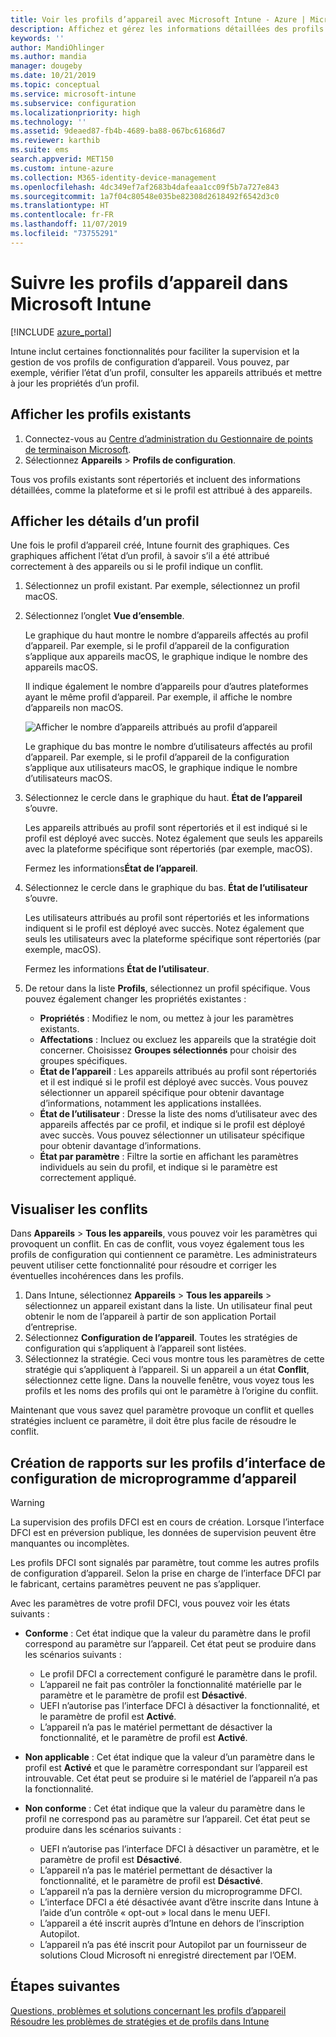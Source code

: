 ```yaml
---
title: Voir les profils d’appareil avec Microsoft Intune - Azure | Microsoft Docs
description: Affichez et gérez les informations détaillées des profils de configuration d’appareil dans Microsoft Intune, consultez un graphique du nombre d’appareils attribués à un profil, et découvrez quels appareils ont des profils attribués ou déployés. Vous pouvez aussi résoudre les problèmes des profils qui ont des paramètres en conflit.
keywords: ''
author: MandiOhlinger
ms.author: mandia
manager: dougeby
ms.date: 10/21/2019
ms.topic: conceptual
ms.service: microsoft-intune
ms.subservice: configuration
ms.localizationpriority: high
ms.technology: ''
ms.assetid: 9deaed87-fb4b-4689-ba88-067bc61686d7
ms.reviewer: karthib
ms.suite: ems
search.appverid: MET150
ms.custom: intune-azure
ms.collection: M365-identity-device-management
ms.openlocfilehash: 4dc349ef7af2683b4dafeaa1cc09f5b7a727e843
ms.sourcegitcommit: 1a7f04c80548e035be82308d2618492f6542d3c0
ms.translationtype: HT
ms.contentlocale: fr-FR
ms.lasthandoff: 11/07/2019
ms.locfileid: "73755291"
---
```

# <a name="monitor-device-profiles-in-microsoft-intune"></a>Suivre les profils d’appareil dans Microsoft Intune

[!INCLUDE [azure_portal](../includes/azure_portal.md)]

Intune inclut certaines fonctionnalités pour faciliter la supervision et la gestion de vos profils de configuration d’appareil. Vous pouvez, par exemple, vérifier l’état d’un profil, consulter les appareils attribués et mettre à jour les propriétés d’un profil.

## <a name="view-existing-profiles"></a>Afficher les profils existants

1. Connectez-vous au [Centre d’administration du Gestionnaire de points de terminaison Microsoft](https://go.microsoft.com/fwlink/?linkid=2109431).
2. Sélectionnez **Appareils** > **Profils de configuration**.

Tous vos profils existants sont répertoriés et incluent des informations détaillées, comme la plateforme et si le profil est attribué à des appareils.

## <a name="view-details-on-a-profile"></a>Afficher les détails d’un profil

Une fois le profil d’appareil créé, Intune fournit des graphiques. Ces graphiques affichent l’état d’un profil, à savoir s’il a été attribué correctement à des appareils ou si le profil indique un conflit.

1. Sélectionnez un profil existant. Par exemple, sélectionnez un profil macOS.
2. Sélectionnez l’onglet **Vue d’ensemble**.

    Le graphique du haut montre le nombre d’appareils affectés au profil d’appareil. Par exemple, si le profil d’appareil de la configuration s’applique aux appareils macOS, le graphique indique le nombre des appareils macOS.

    Il indique également le nombre d’appareils pour d’autres plateformes ayant le même profil d’appareil. Par exemple, il affiche le nombre d’appareils non macOS.

    ![Afficher le nombre d’appareils attribués au profil d’appareil](./media/device-profile-monitor/device-configuration-profile-graphical-chart.png)

    Le graphique du bas montre le nombre d’utilisateurs affectés au profil d’appareil. Par exemple, si le profil d’appareil de la configuration s’applique aux utilisateurs macOS, le graphique indique le nombre d’utilisateurs macOS.

3. Sélectionnez le cercle dans le graphique du haut. **État de l’appareil** s’ouvre.

    Les appareils attribués au profil sont répertoriés et il est indiqué si le profil est déployé avec succès. Notez également que seuls les appareils avec la plateforme spécifique sont répertoriés (par exemple, macOS).

    Fermez les informations**État de l’appareil**.

4. Sélectionnez le cercle dans le graphique du bas. **État de l’utilisateur** s’ouvre. 

    Les utilisateurs attribués au profil sont répertoriés et les informations indiquent si le profil est déployé avec succès. Notez également que seuls les utilisateurs avec la plateforme spécifique sont répertoriés (par exemple, macOS).

    Fermez les informations **État de l’utilisateur**.

5. De retour dans la liste **Profils**, sélectionnez un profil spécifique. Vous pouvez également changer les propriétés existantes :
    - **Propriétés** : Modifiez le nom, ou mettez à jour les paramètres existants.
    - **Affectations** : Incluez ou excluez les appareils que la stratégie doit concerner. Choisissez **Groupes sélectionnés** pour choisir des groupes spécifiques.
    - **État de l’appareil** : Les appareils attribués au profil sont répertoriés et il est indiqué si le profil est déployé avec succès. Vous pouvez sélectionner un appareil spécifique pour obtenir davantage d’informations, notamment les applications installées.
    - **État de l’utilisateur** : Dresse la liste des noms d’utilisateur avec des appareils affectés par ce profil, et indique si le profil est déployé avec succès. Vous pouvez sélectionner un utilisateur spécifique pour obtenir davantage d’informations.
    - **État par paramètre** : Filtre la sortie en affichant les paramètres individuels au sein du profil, et indique si le paramètre est correctement appliqué.

## <a name="view-conflicts"></a>Visualiser les conflits

Dans **Appareils** > **Tous les appareils**, vous pouvez voir les paramètres qui provoquent un conflit. En cas de conflit, vous voyez également tous les profils de configuration qui contiennent ce paramètre. Les administrateurs peuvent utiliser cette fonctionnalité pour résoudre et corriger les éventuelles incohérences dans les profils.

1. Dans Intune, sélectionnez **Appareils** > **Tous les appareils** > sélectionnez un appareil existant dans la liste. Un utilisateur final peut obtenir le nom de l’appareil à partir de son application Portail d’entreprise.
2. Sélectionnez **Configuration de l’appareil**. Toutes les stratégies de configuration qui s’appliquent à l’appareil sont listées.
3. Sélectionnez la stratégie. Ceci vous montre tous les paramètres de cette stratégie qui s’appliquent à l’appareil. Si un appareil a un état **Conflit**, sélectionnez cette ligne. Dans la nouvelle fenêtre, vous voyez tous les profils et les noms des profils qui ont le paramètre à l’origine du conflit.

Maintenant que vous savez quel paramètre provoque un conflit et quelles stratégies incluent ce paramètre, il doit être plus facile de résoudre le conflit. 

## <a name="device-firmware-configuration-interface-profile-reporting"></a>Création de rapports sur les profils d’interface de configuration de microprogramme d’appareil

> [!WARNING]
> La supervision des profils DFCI est en cours de création. Lorsque l’interface DFCI est en préversion publique, les données de supervision peuvent être manquantes ou incomplètes.

Les profils DFCI sont signalés par paramètre, tout comme les autres profils de configuration d’appareil. Selon la prise en charge de l’interface DFCI par le fabricant, certains paramètres peuvent ne pas s’appliquer.

Avec les paramètres de votre profil DFCI, vous pouvez voir les états suivants :

- **Conforme** : Cet état indique que la valeur du paramètre dans le profil correspond au paramètre sur l’appareil. Cet état peut se produire dans les scénarios suivants :

  - Le profil DFCI a correctement configuré le paramètre dans le profil.
  - L’appareil ne fait pas contrôler la fonctionnalité matérielle par le paramètre et le paramètre de profil est **Désactivé**.
  - UEFI n’autorise pas l’interface DFCI à désactiver la fonctionnalité, et le paramètre de profil est **Activé**.
  - L’appareil n’a pas le matériel permettant de désactiver la fonctionnalité, et le paramètre de profil est **Activé**.

- **Non applicable** : Cet état indique que la valeur d’un paramètre dans le profil est **Activé** et que le paramètre correspondant sur l’appareil est introuvable. Cet état peut se produire si le matériel de l’appareil n’a pas la fonctionnalité.

- **Non conforme** : Cet état indique que la valeur du paramètre dans le profil ne correspond pas au paramètre sur l’appareil. Cet état peut se produire dans les scénarios suivants :

  - UEFI n’autorise pas l’interface DFCI à désactiver un paramètre, et le paramètre de profil est **Désactivé**.
  - L’appareil n’a pas le matériel permettant de désactiver la fonctionnalité, et le paramètre de profil est **Désactivé**.
  - L’appareil n’a pas la dernière version du microprogramme DFCI.
  - L’interface DFCI a été désactivée avant d’être inscrite dans Intune à l’aide d’un contrôle « opt-out » local dans le menu UEFI.
  - L’appareil a été inscrit auprès d’Intune en dehors de l’inscription Autopilot.
  - L’appareil n’a pas été inscrit pour Autopilot par un fournisseur de solutions Cloud Microsoft ni enregistré directement par l’OEM.

## <a name="next-steps"></a>Étapes suivantes

[Questions, problèmes et solutions concernant les profils d’appareil](device-profile-troubleshoot.md)  
[Résoudre les problèmes de stratégies et de profils dans Intune](troubleshoot-policies-in-microsoft-intune.md)
